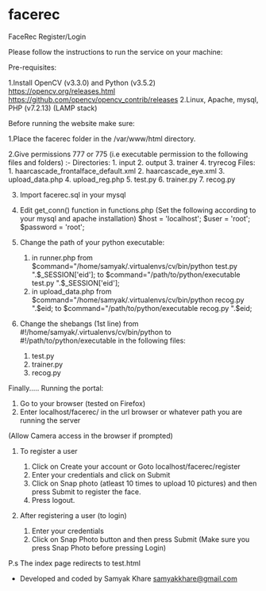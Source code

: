# facerec

FaceRec Register/Login 

Please follow the instructions to run the service on your machine:

Pre-requisites:

1.Install OpenCV (v3.3.0) and Python (v3.5.2)
	https://opencv.org/releases.html
	https://github.com/opencv/opencv_contrib/releases
2.Linux, Apache, mysql, PHP (v7.2.13) (LAMP stack)

Before running the website make sure:

1.Place the facerec folder in the /var/www/html directory.

2.Give permissions 777 or 775 (i.e executable permission to the following files and folders) :-
	Directories:
	1. input
	2. output
	3. trainer 
	4. tryrecog
	Files:
	1. haarcascade_frontalface_default.xml
	2. haarcascade_eye.xml
	3. upload_data.php
	4. upload_reg.php
	5. test.py
	6. trainer.py
	7. recog.py

3. Import facerec.sql in your mysql

4. Edit get_conn() function in functions.php (Set the following according to your mysql and apache installation)
		$host = 'localhost';
		$user = 'root';
		$password = 'root';

5. Change the path of your python executable:
	1. in runner.php 
	 	from $command="/home/samyak/.virtualenvs/cv/bin/python test.py ".$_SESSION['eid'];
	    to $command="/path/to/python/executable test.py ".$_SESSION['eid'];
	2. in upload_data.php 
		from $command="/home/samyak/.virtualenvs/cv/bin/python recog.py ".$eid;
	    to $command="/path/to/python/executable recog.py ".$eid;

6. Change the shebangs (1st line) 
from #!/home/samyak/.virtualenvs/cv/bin/python 
to #!/path/to/python/executable in the following files:
	1. test.py
	2. trainer.py
	3. recog.py

Finally.....
Running the portal: 
1. Go to your browser (tested on Firefox)
2. Enter localhost/facerec/ in the url browser or whatever path you are running the server

(Allow Camera access in the browser if prompted)

1. To register a user
	1. Click on Create your account
				or
	   Goto localhost/facerec/register
	2. Enter your credentials and click on Submit
	3. Click on Snap photo (atleast 10 times to upload 10 pictures)
		and then press Submit to register the face.
	4. Press logout.


2. After registering a user (to login)
	1. Enter your credentials
	2. Click on Snap Photo button and then press Submit
(Make sure you press Snap Photo before pressing Login)

P.s The index page redirects to test.html

- Developed and coded by
Samyak Khare
samyakkhare@gmail.com
 

